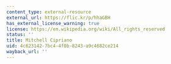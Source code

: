 ```yaml
---
content_type: external-resource
external_url: https://flic.kr/p/hhaGBH
has_external_license_warning: true
license: https://en.wikipedia.org/wiki/All_rights_reserved
status: ''
title: Mitchell Cipriano
uid: 4c623142-7bc4-4f0b-8243-a9c4682ce214
wayback_url: ''
---
```

